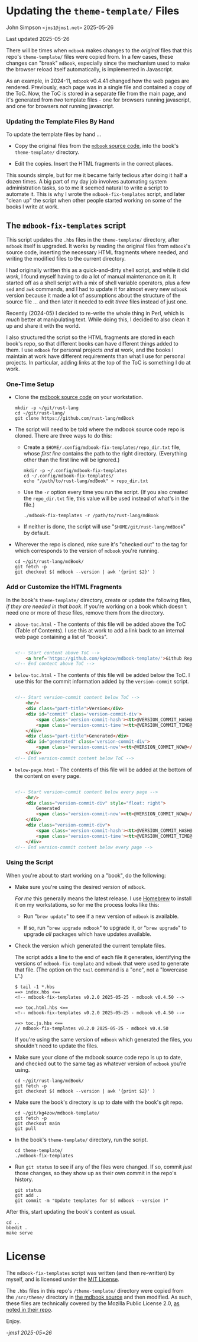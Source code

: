 # Updating the `theme-template/` Files

John Simpson `<jms1@jms1.net>` 2025-05-26

Last updated 2025-05-26

There will be times when `mdbook` makes changes to the *original* files that this repo's `theme-template/` files were copied from. In a few cases, these changes can "break" `mdbook`, especially since the mechanism used to make the browser reload itself automatically, is implemented in Javascript.

As an example, in 2024-11, `mdbook` v0.4.41 changed how the web pages are rendered. Previously, each page was in a single file and contained a copy of the ToC. Now, the ToC is stored in a separate file from the main page, and it's generated from *two* template files - one for browsers running javascript, and one for browsers *not* running javascript.

### Updating the Template Files By Hand

To update the template files by hand ...

* Copy the original files from the [`mdbook` source code](https://github.com/rust-lang/mdBook/blob/master/src/theme/), into the book's `theme-template/` directory.

* Edit the copies. Insert the HTML fragments in the correct places.

This sounds simple, but for me it became fairly tedious after doing it half a dozen times. A big part of my day job involves automating system administration tasks, so to me it seemed natural to write a script to automate it. This is why I wrote the `mdbook-fix-templates` script, and later "clean up" the script when other people started working on some of the books I write at work.


## The `mdbook-fix-templates` script

This script updates the `.hbs` files in the `theme-template/` directory, after `mdbook` itself is upgraded. It works by reading the original files from `mdbook`'s source code, inserting the necessary HTML fragments where needed, and writing the modified files to the current directory.

I had originally written this as a quick-and-dirty shell script, and while it did *work*, I found myself having to do a lot of manual maintenance on it. It started off as a shell script with a mix of shell variable operators, plus a few `sed` and `awk` commands, and I had to update it for almost every new `mdbook` version because it made a lot of assumptions about the structure of the source file ... and then later it needed to edit *three* files instead of just one.

Recently (2024-05) I decided to re-write the whole thing in Perl, which is *much* better at manipulating text. While doing this, I decided to also clean it up and share it with the world.

I also structured the script so the HTML fragments are stored in each book's repo, so that different books can have different things added to them. I use `mdbook` for personal projects *and* at work, and the books I maintain at work have different requirements than what I use for personal projects. In particular, adding links at the top of the ToC is something I do at work.


### One-Time Setup

* Clone the [mdbook source code](https://github.com/rust-lang/mdBook/) on your workstation.

    ```
    mkdir -p ~/git/rust-lang
    cd ~/git/rust-lang/
    git clone https://github.com/rust-lang/mdBook
    ```

* The script will need to be told where the mdbook source code repo is cloned. There are three ways to do this:

    * Create a `$HOME/.config/mdbook-fix-templates/repo_dir.txt` file, whose *first line* contains the path to the right directory. (Everything other than the first line will be ignored.)

        ```
        mkdir -p ~/.config/mdbook-fix-templates
        cd ~/.config/mdbook-fix-templates/
        echo "/path/to/rust-lang/mdBook" > repo_dir.txt
        ```

    * Use the `-r` option every time you run the script. (If you also created the `repo_dir.txt` file, this value will be used instead of what's in the file.)

        ```
        ./mdbook-fix-templates -r /path/to/rust-lang/mdBook
        ```

    * If neither is done, the script will use "`$HOME/git/rust-lang/mdBook`" by default.

* Wherever the repo is cloned, mke sure it's "checked out" to the tag for which corresponds to the version of `mdbook` you're running.

    ```
    cd ~/git/rust-lang/mdBook/
    git fetch -p
    git checkout $( mdbook --version | awk '{print $2}' )
    ```

### Add or Customize the HTML Fragments

In the book's `theme-template/` directory, create or update the following files, *if they are needed in that book*. If you're working on a book which doesn't need one or more of these files, remove them from the directory.

* `above-toc.html` - The contents of this file will be added above the ToC (Table of Contents). I use this at work to add a link back to an internal web page containing a list of "books".

    ```html

    <!-- Start content above ToC -->
        <a href='https://github.com/kg4zow/mdbook-template/'>Github Repo</a>
    <!-- End content above ToC -->

    ```

* `below-toc.html` - The contents of this file will be added below the ToC. I use this for the commit information added by the `version-commit` script.

    ```html

    <!-- Start version-commit content below ToC -->
        <hr/>
        <div class="part-title">Version</div>
        <div id="commit" class='version-commit-div'>
            <span class='version-commit-hash'><tt>@VERSION_COMMIT_HASH@</tt></span><br/>
            <span class='version-commit-time'><tt>@VERSION_COMMIT_TIME@</tt></span>
        </div>
        <div class="part-title">Generated</div>
        <div id="generated" class='version-commit-div'>
            <span class='version-commit-now'><tt>@VERSION_COMMIT_NOW@</tt></span>
        </div>
    <!-- End version-commit content below ToC -->

    ```

* `below-page.html` - The contents of this file will be added at the bottom of the content on every page.

    ```html

    <!-- Start version-commit content below every page -->
        <hr/>
        <div class="version-commit-div" style="float: right">
            Generated
            <span class='version-commit-now'><tt>@VERSION_COMMIT_NOW@</tt></span>
        </div>
        <div class="version-commit-div">
            <span class='version-commit-hash'><tt>@VERSION_COMMIT_HASH@</tt></span>
            <span class='version-commit-time'><tt>@VERSION_COMMIT_TIME@</tt></span>
        </div>
    <!-- End version-commit content below every page -->

    ```


### Using the Script

When you're about to start working on a "book", do the following:

* Make sure you're using the desired version of `mdbook`.

    *For me* this generally means the latest release. I use [Homebrew](https://brew.sh/) to install it on my workstations, so for me the process looks like this:

    * Run "`brew update`" to see if a new version of `mdbook` is available.

    * If so, run "`brew upgrade mdbook`" to upgrade it, or "`brew upgrade`" to upgrade *all* packages which have updates available.

* Check the version which generated the current template files.

    The script adds a line to the end of each file it generates, identifying the versions of `mdbook-fix-template` and `mdbook` that were used to generate that file. (The option on the `tail` command is a "one", not a "lowercase L".)

    ```
    $ tail -1 *.hbs
    ==> index.hbs <==
    <!-- mdbook-fix-templates v0.2.0 2025-05-25 - mdbook v0.4.50 -->

    ==> toc.html.hbs <==
    <!-- mdbook-fix-templates v0.2.0 2025-05-25 - mdbook v0.4.50 -->

    ==> toc.js.hbs <==
    // mdbook-fix-templates v0.2.0 2025-05-25 - mdbook v0.4.50
    ```

    If you're using the same version of `mdbook` which generated the files, you shouldn't need to update the files.

* Make sure your clone of the mdbook source code repo is up to date, and checked out to the same tag as whatever version of `mdbook` you're using.

    ```
    cd ~/git/rust-lang/mdBook/
    git fetch -p
    git checkout $( mdbook --version | awk '{print $2}' )
    ```

* Make sure the book's directory is up to date with the book's git repo.

    ```
    cd ~/git/kg4zow/mdbook-template/
    git fetch -p
    git checkout main
    git pull
    ```

* In the book's `theme-template/` directory, run the script.

    ```
    cd theme-template/
    ./mdbook-fix-templates
    ```

* Run `git status` to see if any of the files were changed. If so, commit *just* those changes, so they show up as their own commit in the repo's history.

    ```
    git status
    git add .
    git commit -m "Update templates for $( mdbook --version )"
    ```

After this, start updating the book's content as usual.

```
cd ..
bbedit .
make serve
```

# License

The `mdbook-fix-templates` script was written (and then re-written) by myself, and is licensed under the [MIT License](LICENSE.txt).

The `.hbs` files in this repo's `/theme-template/` directory were copied from the `/src/theme/` directory in [the mdbook source](https://github.com/rust-lang/mdBook/blob/master/src/theme/) and then modified. As such, these files are technically covered by the Mozilla Public License 2.0, [as noted in their repo](https://github.com/rust-lang/mdBook/blob/master/LICENSE).

Enjoy.

*-jms1 2025-05=26*
